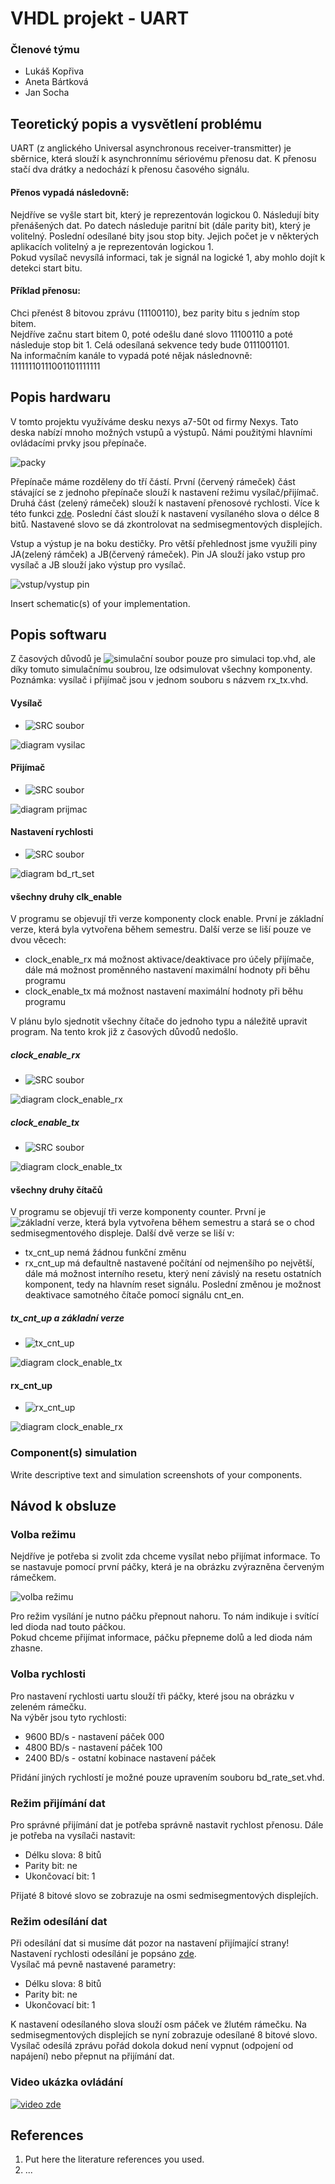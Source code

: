 # VHDL projekt - UART
### Členové týmu

* Lukáš Kopřiva
* Aneta Bártková
* Jan Socha

## Teoretický popis a vysvětlení problému

UART (z anglického Universal asynchronous receiver-transmitter) je sběrnice, která slouží k asynchronnímu sériovému přenosu dat. K přenosu stačí dva drátky a nedochází k přenosu časového signálu. <br />

#### Přenos vypadá následovně: <br />

Nejdříve se vyšle start bit, který je reprezentován logickou 0. Následují bity přenášených dat. Po datech následuje paritní bit (dále parity bit), který je volitelný. Poslední odesílané bity jsou stop bity. Jejich počet je v některých aplikacích volitelný a je reprezentován logickou 1. <br />
Pokud vysílač nevysílá informaci, tak je signál na logické 1, aby mohlo dojít k detekci start bitu. <br />

#### Příklad přenosu:

Chci přenést 8 bitovou zprávu (11100110), bez parity bitu s jedním stop bitem. <br />
Nejdříve začnu start bitem 0, poté odešlu dané slovo 11100110 a poté následuje stop bit 1. Celá odesílaná sekvence tedy bude 0111001101. <br />
Na informačním kanále to vypadá poté nějak následnovně: <br />
11111110111001101111111 <br />

## Popis hardwaru
V tomto projektu využíváme desku nexys a7-50t od firmy Nexys. Tato deska nabízí mnoho možných vstupů a výstupů.
Námi použitými hlavními ovládacími prvky jsou přepínače.

![packy](images/uart-packa1.png) <br />

Přepínače máme rozděleny do tří částí. První (červený rámeček) část stávající se z jednoho přepínače slouží k nastavení režimu vysílač/přijímač. Druhá část (zelený rámeček) slouží k nastavení přenosové rychlosti. Více k této funkci [zde](#volba-rychlosti). Poslední část slouží k nastavení vysílaného slova o délce 8 bitů. Nastavené slovo se dá zkontrolovat na sedmisegmentových displejích.<br />

Vstup a výstup je na boku destičky. Pro větší přehlednost jsme využili piny JA(zelený rámček) a JB(červený rámeček). Pin JA slouží jako vstup pro vysílač a JB slouží jako výstup pro vysílač. <br />

![vstup/vystup pin](images/uart-IOpanel.PNG) <br/>

Insert schematic(s) of your implementation.

## Popis softwaru

Z časových důvodů je ![simulační soubor](uart/uart.srcs/sim_1/new/tb_top.vhd) pouze pro simulaci top.vhd, ale díky tomuto simulačnímu soubrou, lze odsimulovat všechny komponenty.<br />
Poznámka: vysílač i přijímač jsou v jednom souboru s názvem rx_tx.vhd. <br />

#### Vysílač

* ![SRC soubor](uart/uart.srcs/sources_1/new/rx_tx.vhd)

![diagram vysilac](images/diagram-tx.png)<br />

#### Přijímač
* ![SRC soubor](uart/uart.srcs/sources_1/new/rx_tx.vhd)

![diagram prijmac](images/diagram-rx.png)<br />

#### Nastavení rychlosti
* ![SRC soubor](uart/uart.srcs/sources_1/new/bd_rate_set.vhd)

![diagram bd_rt_set](images/diagram-bd-rate-set.png)<br />

#### všechny druhy clk_enable

V programu se objevují tři verze komponenty clock enable. První je základní verze, která byla vytvořena během semestru. Další verze se liší pouze ve dvou věcech:
* clock_enable_rx má možnost aktivace/deaktivace pro účely přijímače, dále má možnost proměnného nastavení maximální hodnoty při běhu programu
* clock_enable_tx má možnost nastavení maximální hodnoty při běhu programu

V plánu bylo sjednotit všechny čítače do jednoho typu a náležitě upravit program. Na tento krok již z časových důvodů nedošlo.<br />

##### clock_enable_rx

* ![SRC soubor](uart/uart.srcs/sources_1/new/clock_enable_rx.vhd)

![diagram clock_enable_rx](images/diagram-clock-en-rx.png)<br />

##### clock_enable_tx

* ![SRC soubor](uart/uart.srcs/sources_1/new/clock_enable_tx.vhd)

![diagram clock_enable_tx](images/diagram-clock-enable-tx.png)<br />

#### všechny druhy čítačů

V programu se objevují tři verze komponenty counter. První je ![základní verze](uart/uart.srcs/sources_1/new/cnt_up_down.vhd), která byla vytvořena během semestru a stará se o chod sedmisegmentového displeje. Další dvě verze se liší v:
* tx_cnt_up nemá žádnou funkční změnu
* rx_cnt_up má defaultně nastavené počítání od nejmenšího po největší, dále má možnost interního resetu, který není závislý na resetu ostatních komponent, tedy na hlavním reset signálu. Poslední změnou je možnost deaktivace samotného čítače pomocí signálu cnt_en.

##### tx_cnt_up a základní verze

* ![tx_cnt_up](uart/uart.srcs/sources_1/new/tx_cnt_up.vhd)

![diagram clock_enable_tx](images/diagram-clock-enable-tx.png)<br />

#### rx_cnt_up

* ![rx_cnt_up](uart/uart.srcs/sources_1/new/rx_cnt_up.vhd)

![diagram clock_enable_rx](images/diagram-rx-cnt-up.png)<br />

### Component(s) simulation

Write descriptive text and simulation screenshots of your components.

## Návod k obsluze

### Volba režimu

Nejdříve je potřeba si zvolit zda chceme vysílat nebo přijímat informace. To se nastavuje pomocí první páčky, která je na obrázku zvýrazněna červeným rámečkem.<br />

![volba režimu](images/uart-packa1.png)

Pro režim vysílání je nutno páčku přepnout nahoru. To nám indikuje i svítící led dioda nad touto páčkou.<br />
Pokud chceme přijímat informace, páčku přepneme dolů a led dioda nám zhasne. <br />

### Volba rychlosti

Pro nastavení rychlosti uartu slouží tři páčky, které jsou na obrázku v zeleném rámečku. <br />
Na výběr jsou tyto rychlosti:
* 9600 BD/s - nastavení páček 000
* 4800 BD/s - nastavení páček 100
* 2400 BD/s - ostatní kobinace nastavení páček <br />

Přidání jiných rychlostí je možné pouze upravením souboru bd_rate_set.vhd.

### Režim přijímání dat

Pro správné přijímání dat je potřeba správně nastavit rychlost přenosu. Dále je potřeba na vysílači nastavit:
* Délku slova: 8 bitů
* Parity bit: ne
* Ukončovací bit: 1 <br />

Přijaté 8 bitové slovo se zobrazuje na osmi sedmisegmentových displejích.<br />

### Režim odesílání dat

Při odesílání dat si musíme dát pozor na nastavení přijímající strany! <br />
Nastavení rychlosti odesílání je popsáno [zde](#volba-rychlosti). <br />
Vysílač má pevně nastavené parametry:
* Délku slova: 8 bitů
* Parity bit: ne
* Ukončovací bit: 1 <br />

K nastavení odesílaného slova slouží osm páček ve žlutém rámečku. Na sedmisegmentových displejích se nyní zobrazuje odesílané 8 bitové slovo. <br />
Vysílač odesílá zprávu pořád dokola dokud není vypnut (odpojení od napájení) nebo přepnut na přijímání dat.

### Video ukázka ovládání
[![video zde](https://img.youtube.com/vi/H9e2rREXMPA/0.jpg)](https://youtu.be/H9e2rREXMPA)
## References

1. Put here the literature references you used.
2. ...
